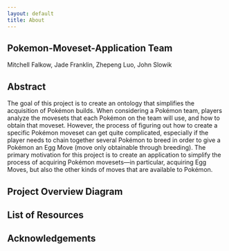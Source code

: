 ```yaml
---
layout: default
title: About
---
```


## Pokemon-Moveset-Application Team
Mitchell Falkow, Jade Franklin, Zhepeng Luo, John Slowik

## Abstract
The goal of this project is to create an ontology that simplifies the acquisition of Pokémon builds. When considering a Pokémon team, players analyze the movesets that each Pokémon on the team will use, and how to obtain that moveset. However, the process of figuring out how to create a specific Pokémon moveset can get quite complicated, especially if the player needs to chain together several Pokémon to breed in order to give a Pokémon an Egg Move (move only obtainable through breeding). The primary motivation for this project is to create an application to simplify the process of acquiring Pokémon movesets—in particular, acquiring Egg Moves, but also the other kinds of moves that are available to Pokémon.

## Project Overview Diagram

## List of Resources

## Acknowledgements

